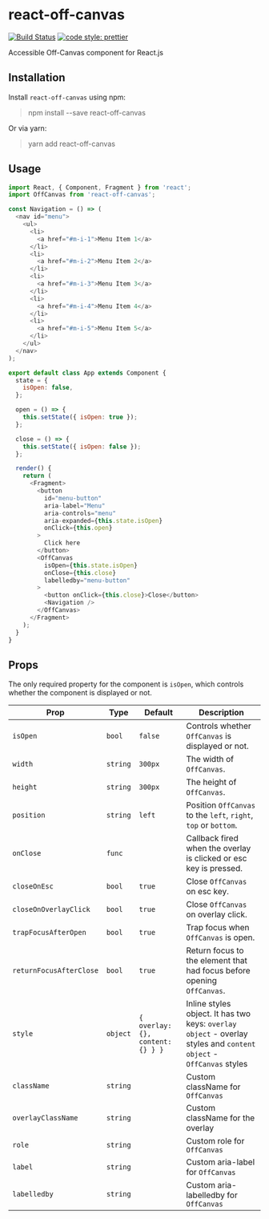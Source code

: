 # react-off-canvas 
[![Build Status](https://travis-ci.com/neosiae/react-off-canvas.svg?branch=master)](https://travis-ci.com/neosiae/react-off-canvas) [![code style: prettier](https://img.shields.io/badge/code_style-prettier-ff69b4.svg?style=flat-square)](https://github.com/prettier/prettier)

Accessible Off-Canvas component for React.js

## Installation

Install `react-off-canvas` using npm:

> npm install --save react-off-canvas

Or via yarn:

> yarn add react-off-canvas

## Usage

```javascript
import React, { Component, Fragment } from 'react';
import OffCanvas from 'react-off-canvas';

const Navigation = () => (
  <nav id="menu">
    <ul>
      <li>
        <a href="#m-i-1">Menu Item 1</a>
      </li>
      <li>
        <a href="#m-i-2">Menu Item 2</a>
      </li>
      <li>
        <a href="#m-i-3">Menu Item 3</a>
      </li>
      <li>
        <a href="#m-i-4">Menu Item 4</a>
      </li>
      <li>
        <a href="#m-i-5">Menu Item 5</a>
      </li>
    </ul>
  </nav>
);

export default class App extends Component {
  state = {
    isOpen: false,
  };

  open = () => {
    this.setState({ isOpen: true });
  };

  close = () => {
    this.setState({ isOpen: false });
  };

  render() {
    return (
      <Fragment>
        <button
          id="menu-button"
          aria-label="Menu"
          aria-controls="menu"
          aria-expanded={this.state.isOpen}
          onClick={this.open}
        >
          Click here
        </button>
        <OffCanvas
          isOpen={this.state.isOpen}
          onClose={this.close}
          labelledby="menu-button"
        >
          <button onClick={this.close}>Close</button>
          <Navigation />
        </OffCanvas>
      </Fragment>
    );
  }
}
```

## Props 

The only required property for the component is `isOpen`, which controls whether the component is displayed or not.

| Prop | Type | Default | Description |
| ---- | ---- | ------- | ----------- |
| `isOpen` | `bool` | `false` | Controls whether `OffCanvas` is displayed or not. |
| `width` | `string` | `300px` | The width of `OffCanvas`. | 
| `height` | `string` | `300px` | The height of `OffCanvas`. |
| `position` | `string` | `left` | Position `OffCanvas` to the `left`, `right`, `top` or `bottom`. |
| `onClose` | `func` | | Callback fired when the overlay is clicked or esc key is pressed. |
| `closeOnEsc` | `bool` | `true` | Close `OffCanvas` on esc key. |
| `closeOnOverlayClick` | `bool` | `true` | Close `OffCanvas` on overlay click. | 
| `trapFocusAfterOpen` | `bool` | `true` | Trap focus when `OffCanvas` is open. |
| `returnFocusAfterClose` | `bool` | `true` | Return focus to the element that had focus before opening `OffCanvas`. |
| `style` | `object` | `{ overlay: {}, content: {} } }` | Inline styles object. It has two keys: `overlay object` - overlay styles and `content object` - `OffCanvas` styles |
| `className` | `string` | | Custom className for `OffCanvas` |
| `overlayClassName` | `string` | | Custom className for the overlay | 
| `role` | `string` | | Custom role for `OffCanvas` |
| `label` | `string` | | Custom aria-label for `OffCanvas` |
| `labelledby` | `string` | | Custom aria-labelledby for `OffCanvas` |
